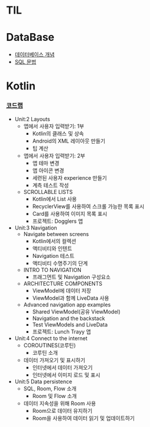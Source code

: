 # TIL

# DataBase
- [데이터베이스 개념](Database/README.md)
- [SQL 문법](Database/SQL.md)

# Kotlin
 ### [코드랩](https://developer.android.com/courses/android-basics-kotlin/course?hl=ko)
 - Unit:2 Layouts
    - 앱에서 사용자 입력받기: 1부
      - Kotlin의 클래스 및 상속
      - Android의 XML 레이아웃 만들기
      - 팁 계산
   - 앱에서 사용자 입력받기: 2부
      - 앱 테마 변경
      - 앱 아이콘 변경
      - 세련된 사용자 experience 만들기
      - 계측 테스트 작성
   - SCROLLABLE LISTS
      - Kotlin에서 List 사용
      - RecyclerView를 사용하여 스크롤 가능한 목록 표시
      - Card를 사용하여 이미지 목록 표시
      - 프로젝트: Dogglers 앱
 - Unit:3 Navigation
   - Navigate between screens
      - Kotlin에서의 컬렉션
      - 액티비티와 인텐트
      - Navigation 테스트
      - 액티비티 수명주기의 단계
   - INTRO TO NAVIGATION
      - 프래그먼트 및 Navigation 구성요소
   - ARCHITECTURE COMPONENTS
      - ViewModel에 데이터 저장
      - ViewModel과 함께 LiveData 사용
   - Advanced navigation app examples
      - Shared ViewModel(공유 ViewModel)
      - Navigation and the backstack
      - Test ViewModels and LiveData
      - 프로젝트: Lunch Trayy 앱
 - Unit:4 Connect to the internet
   - COROUTINES(코루틴)
      - 코루틴 소개
   - 데이터 가져오기 및 표시하기
      - 인터넷에서 데이터 가져오기
      - 인터넷에서 이미지 로드 및 표시
- Unit:5 Data persistence
   - SQL, Room, Flow 소개
      - Room 및 Flow 소개
   - 데이터 지속성을 위해 Room 사용
      - Room으로 데이터 유지하기
      - Room을 사용하여 데이터 읽기 및 업데이트하기


